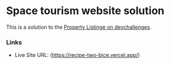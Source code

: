 # Space tourism website solution

This is a solution to the [Property Listinge on devchallenges](https://devchallenges.io/). 



### Links

- Live Site URL: (https://recipe-two-bice.vercel.app/)


